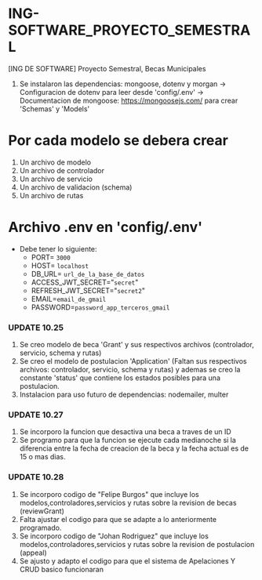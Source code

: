 # ING-SOFTWARE_PROYECTO_SEMESTRAL

[ING DE SOFTWARE] Proyecto Semestral, Becas Municipales

1. Se instalaron las dependencias: mongoose, dotenv y morgan
   -> Configuracion de dotenv para leer desde 'config/.env'
   -> Documentacion de mongoose: https://mongoosejs.com/ para crear 'Schemas' y 'Models'

# Por cada modelo se debera crear

1. Un archivo de modelo
2. Un archivo de controlador
3. Un archivo de servicio
4. Un archivo de validacion (schema)
5. Un archivo de rutas


# Archivo .env en 'config/.env'
- Debe tener lo siguiente:
   - PORT= `3000`
   - HOST= `localhost`
   - DB_URL= `url_de_la_base_de_datos`
   - ACCESS_JWT_SECRET="`secret`"
   - REFRESH_JWT_SECRET="`secret2`"
   - EMAIL=`email_de_gmail`
   - PASSWORD=`password_app_terceros_gmail`

### UPDATE 10.25

1. Se creo modelo de beca 'Grant' y sus respectivos archivos (controlador, servicio, schema y rutas)
2. Se creo el modelo de postulacion 'Application' (Faltan sus respectivos archivos: controlador, servicio, schema y rutas) y ademas se creo la constante 'status' que contiene los estados posibles para una postulacion.
3. Instalacion para uso futuro de dependencias: nodemailer, multer


### UPDATE 10.27
1. Se incorporo la funcion que desactiva una beca a traves de un ID
2. Se programo para que la funcion se ejecute cada medianoche si la diferencia entre la fecha de creacion de la beca y la fecha actual es de 15 o mas dias.


### UPDATE 10.28
1. Se incorporo codigo de "Felipe Burgos" que incluye los modelos,controladores,servicios y rutas sobre la revision de becas (reviewGrant)
2. Falta ajustar el codigo para que se adapte a lo anteriormente programado.
3. Se incorporo codigo de "Johan Rodriguez" que incluye los modelos,controladores,servicios y rutas sobre la revision de postulacion (appeal)
4. Se ajusto y adapto el codigo para que el sistema de Apelaciones Y CRUD basico funcionaran



